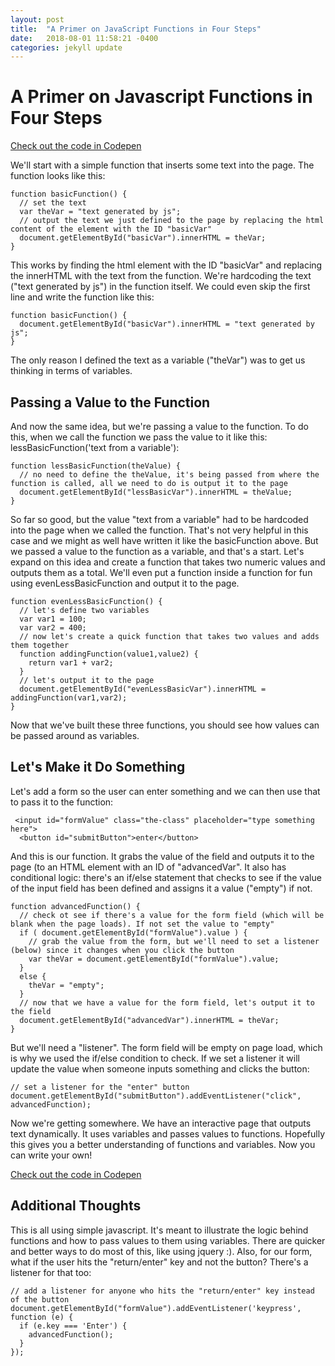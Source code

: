```yaml
---
layout: post
title:  "A Primer on JavaScript Functions in Four Steps"
date:   2018-08-01 11:58:21 -0400
categories: jekyll update
---
```


 <h1>A Primer on Javascript Functions in Four Steps</h1>
  <p><a href="https://codepen.io/studiozut/pen/mjpKLZ">Check out the code in Codepen</a></p>
  <p>We'll start with a simple function that inserts some text into the page. The function looks like this:</p>

```
function basicFunction() {
  // set the text
  var theVar = "text generated by js";
  // output the text we just defined to the page by replacing the html content of the element with the ID "basicVar"
  document.getElementById("basicVar").innerHTML = theVar;
}
```

  <p>This works by finding the html element with the ID "basicVar" and replacing the innerHTML with the text from the function. We're hardcoding the text ("text generated by js") in the function itself. We could even skip the first line and write the function like this:</p>

```
function basicFunction() {
  document.getElementById("basicVar").innerHTML = "text generated by js";
}
```
  <p>The only reason I defined the text as a variable ("theVar") was to get us thinking in terms of variables.</p>

  <h2>Passing a Value to the Function</h2>	  
  <p>And now the same idea, but we're passing a value to the function. To do this, when we call the function we pass the value to it like this: lessBasicFunction('text from a variable'):</p>

```
function lessBasicFunction(theValue) {
  // no need to define the theValue, it's being passed from where the function is called, all we need to do is output it to the page
  document.getElementById("lessBasicVar").innerHTML = theValue;
}
```
  <p>So far so good, but the value "text from a variable" had to be hardcoded into the page when we called the function. That's not very helpful in this case and we might as well have written it like the basicFunction above. But we passed a value to the function as a variable, and that's a start. Let's expand on this idea and create a function that takes two numeric values and outputs them as a total. We'll even put a function inside a function for fun using evenLessBasicFunction and output it to the page.</p>

```
function evenLessBasicFunction() {
  // let's define two variables
  var var1 = 100;
  var var2 = 400;
  // now let's create a quick function that takes two values and adds them together
  function addingFunction(value1,value2) {
    return var1 + var2;
  }
  // let's output it to the page
  document.getElementById("evenLessBasicVar").innerHTML = addingFunction(var1,var2);
}
```
<p>Now that we've built these three functions, you should see how values can be passed around as variables.</p>

<h2>Let's Make it Do Something</h2>
<p>Let's add a form so the user can enter something and we can then use that to pass it to the function:</p>

```
 <input id="formValue" class="the-class" placeholder="type something here">
  <button id="submitButton">enter</button>
```

<p>And this is our function. It grabs the value of the field and outputs it to the page (to an HTML element with an ID of "advancedVar". It also has conditional logic: there's an if/else statement that checks to see if the value of the input field has been defined and assigns it a value ("empty") if not.</p>


```
function advancedFunction() {
  // check ot see if there's a value for the form field (which will be blank when the page loads). If not set the value to "empty"
  if ( document.getElementById("formValue").value ) {
    // grab the value from the form, but we'll need to set a listener (below) since it changes when you click the button
    var theVar = document.getElementById("formValue").value;
  }
  else {
    theVar = "empty";
  }
  // now that we have a value for the form field, let's output it to the field
  document.getElementById("advancedVar").innerHTML = theVar;
}
```

<p>But we'll need a "listener". The form field will be empty on page load, which is why we used the if/else condition to check. If we set a listener it will update the value when someone inputs something and clicks the button:</p>

```
// set a listener for the "enter" button
document.getElementById("submitButton").addEventListener("click", advancedFunction);
```

<p>Now we're getting somewhere. We have an interactive page that outputs text dynamically. It uses variables and passes values to functions. Hopefully this gives you a better understanding of functions and variables. Now you can write your own!<p>

<p><a href="https://codepen.io/studiozut/pen/mjpKLZ">Check out the code in Codepen</a></p>

<h2>Additional Thoughts</h2>
<p>This is all using simple javascript. It's meant to illustrate the logic behind functions and how to pass values to them using variables. There are quicker and better ways to do most of this, like using jquery :). Also, for our form, what if the user hits the "return/enter" key and not the button? There's a listener for that too:
</p> 

```
// add a listener for anyone who hits the "return/enter" key instead of the button
document.getElementById("formValue").addEventListener('keypress', function (e) {
  if (e.key === 'Enter') {
    advancedFunction();
  }
});

```
